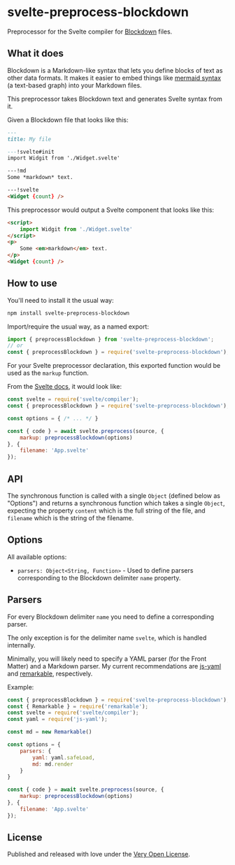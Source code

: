 # svelte-preprocess-blockdown

Preprocessor for the Svelte compiler for [Blockdown](https://github.com/saibotsivad/blockdown/) files.

## What it does

Blockdown is a Markdown-like syntax that lets you define blocks of text as other data formats. It makes it easier to embed things like [mermaid syntax](https://mermaidjs.github.io/) (a text-based graph) into your Markdown files.

This preprocessor takes Blockdown text and generates Svelte syntax from it.

Given a Blockdown file that looks like this:

```md
---
title: My file

---!svelte#init
import Widgit from './Widget.svelte'

---!md
Some *markdown* text.

---!svelte
<Widget {count} />

```

This preprocessor would output a Svelte component that looks like this:

```html
<script>
	import Widgit from './Widget.svelte'
</script>
<p>
	Some <em>markdown</em> text.
</p>
<Widget {count} />
```

## How to use

You'll need to install it the usual way:

```bash
npm install svelte-preprocess-blockdown
```

Import/require the usual way, as a named export:

```js
import { preprocessBlockdown } from 'svelte-preprocess-blockdown';
// or
const { preprocessBlockdown } = require('svelte-preprocess-blockdown');
```

For your Svelte preprocessor declaration, this exported function would be used as the `markup` function.

From the [Svelte docs](https://svelte.dev/docs#svelte_preprocess), it would look like:

```js
const svelte = require('svelte/compiler');
const { preprocessBlockdown } = require('svelte-preprocess-blockdown');

const options = { /* ... */ }

const { code } = await svelte.preprocess(source, {
	markup: preprocessBlockdown(options)
}, {
	filename: 'App.svelte'
});
```

## API

The synchronous function is called with a single `Object` (defined below as "Options") and returns a synchronous function which takes a single `Object`, expecting the property `content` which is the full string of the file, and `filename` which is the string of the filename.

## Options

All available options:

- `parsers: Object<String, Function>` - Used to define parsers corresponding to the Blockdown delimiter `name` property.

## Parsers

For every Blockdown delimiter `name` you need to define a corresponding parser.

The only exception is for the delimiter name `svelte`, which is handled internally.

Minimally, you will likely need to specify a YAML parser (for the Front Matter) and a Markdown parser. My current recommendations are [js-yaml](https://www.npmjs.com/package/js-yaml) and [remarkable](https://www.npmjs.com/package/remarkable), respectively.

Example:

```js
const { preprocessBlockdown } = require('svelte-preprocess-blockdown');
const { Remarkable } = require('remarkable');
const svelte = require('svelte/compiler');
const yaml = require('js-yaml');

const md = new Remarkable()

const options = {
	parsers: {
		yaml: yaml.safeLoad,
		md: md.render
	}
}

const { code } = await svelte.preprocess(source, {
	markup: preprocessBlockdown(options)
}, {
	filename: 'App.svelte'
});
```

## License

Published and released with love under the [Very Open License](http://veryopenlicense.com).

